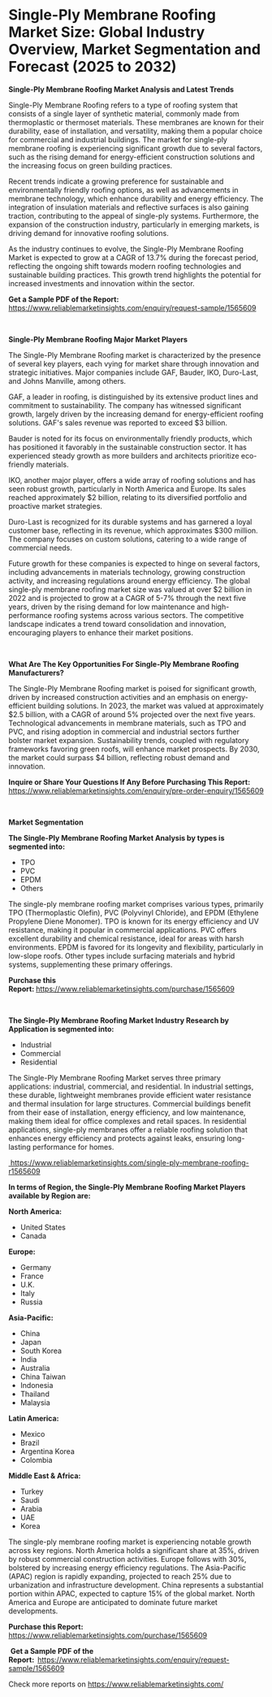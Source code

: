 <p><h1>Single-Ply Membrane Roofing Market Size: Global Industry Overview, Market Segmentation and Forecast (2025 to 2032)</h1></p><p><strong>Single-Ply Membrane Roofing Market Analysis and Latest Trends</strong></p>
<p><p>Single-Ply Membrane Roofing refers to a type of roofing system that consists of a single layer of synthetic material, commonly made from thermoplastic or thermoset materials. These membranes are known for their durability, ease of installation, and versatility, making them a popular choice for commercial and industrial buildings. The market for single-ply membrane roofing is experiencing significant growth due to several factors, such as the rising demand for energy-efficient construction solutions and the increasing focus on green building practices.</p><p>Recent trends indicate a growing preference for sustainable and environmentally friendly roofing options, as well as advancements in membrane technology, which enhance durability and energy efficiency. The integration of insulation materials and reflective surfaces is also gaining traction, contributing to the appeal of single-ply systems. Furthermore, the expansion of the construction industry, particularly in emerging markets, is driving demand for innovative roofing solutions.</p><p>As the industry continues to evolve, the Single-Ply Membrane Roofing Market is expected to grow at a CAGR of 13.7% during the forecast period, reflecting the ongoing shift towards modern roofing technologies and sustainable building practices. This growth trend highlights the potential for increased investments and innovation within the sector.</p></p>
<p><strong>Get a Sample PDF of the Report:&nbsp;</strong> <a href="https://www.reliablemarketinsights.com/enquiry/request-sample/1565609?utm_campaign=2111&utm_medium=2&utm_source=Github&utm_content=ia&utm_term=02042025&utm_id=single-ply-membrane-roofing">https://www.reliablemarketinsights.com/enquiry/request-sample/1565609</a></p>
<p>&nbsp;</p>
<p><strong>Single-Ply Membrane Roofing Major Market Players</strong></p>
<p><p>The Single-Ply Membrane Roofing market is characterized by the presence of several key players, each vying for market share through innovation and strategic initiatives. Major companies include GAF, Bauder, IKO, Duro-Last, and Johns Manville, among others. </p><p>GAF, a leader in roofing, is distinguished by its extensive product lines and commitment to sustainability. The company has witnessed significant growth, largely driven by the increasing demand for energy-efficient roofing solutions. GAF's sales revenue was reported to exceed $3 billion.</p><p>Bauder is noted for its focus on environmentally friendly products, which has positioned it favorably in the sustainable construction sector. It has experienced steady growth as more builders and architects prioritize eco-friendly materials. </p><p>IKO, another major player, offers a wide array of roofing solutions and has seen robust growth, particularly in North America and Europe. Its sales reached approximately $2 billion, relating to its diversified portfolio and proactive market strategies.</p><p>Duro-Last is recognized for its durable systems and has garnered a loyal customer base, reflecting in its revenue, which approximates $300 million. The company focuses on custom solutions, catering to a wide range of commercial needs.</p><p>Future growth for these companies is expected to hinge on several factors, including advancements in materials technology, growing construction activity, and increasing regulations around energy efficiency. The global single-ply membrane roofing market size was valued at over $2 billion in 2022 and is projected to grow at a CAGR of 5-7% through the next five years, driven by the rising demand for low maintenance and high-performance roofing systems across various sectors. The competitive landscape indicates a trend toward consolidation and innovation, encouraging players to enhance their market positions.</p></p>
<p>&nbsp;</p>
<p><strong>What Are The Key Opportunities For Single-Ply Membrane Roofing Manufacturers?</strong></p>
<p><p>The Single-Ply Membrane Roofing market is poised for significant growth, driven by increased construction activities and an emphasis on energy-efficient building solutions. In 2023, the market was valued at approximately $2.5 billion, with a CAGR of around 5% projected over the next five years. Technological advancements in membrane materials, such as TPO and PVC, and rising adoption in commercial and industrial sectors further bolster market expansion. Sustainability trends, coupled with regulatory frameworks favoring green roofs, will enhance market prospects. By 2030, the market could surpass $4 billion, reflecting robust demand and innovation.</p></p>
<p><strong>Inquire or Share Your Questions If Any Before Purchasing This Report:</strong> <a href="https://www.reliablemarketinsights.com/enquiry/pre-order-enquiry/1565609?utm_campaign=2111&utm_medium=2&utm_source=Github&utm_content=ia&utm_term=02042025&utm_id=single-ply-membrane-roofing">https://www.reliablemarketinsights.com/enquiry/pre-order-enquiry/1565609</a></p>
<p>&nbsp;</p>
<p><strong>Market Segmentation</strong></p>
<p><strong>The Single-Ply Membrane Roofing Market Analysis by types is segmented into:</strong></p>
<p><ul><li>TPO</li><li>PVC</li><li>EPDM</li><li>Others</li></ul></p>
<p><p>The single-ply membrane roofing market comprises various types, primarily TPO (Thermoplastic Olefin), PVC (Polyvinyl Chloride), and EPDM (Ethylene Propylene Diene Monomer). TPO is known for its energy efficiency and UV resistance, making it popular in commercial applications. PVC offers excellent durability and chemical resistance, ideal for areas with harsh environments. EPDM is favored for its longevity and flexibility, particularly in low-slope roofs. Other types include surfacing materials and hybrid systems, supplementing these primary offerings.</p></p>
<p><strong>Purchase this Report:&nbsp;</strong><a href="https://www.reliablemarketinsights.com/purchase/1565609?utm_campaign=2111&utm_medium=2&utm_source=Github&utm_content=ia&utm_term=02042025&utm_id=single-ply-membrane-roofing">https://www.reliablemarketinsights.com/purchase/1565609</a></p>
<p>&nbsp;</p>
<p><strong>The Single-Ply Membrane Roofing Market Industry Research by Application is segmented into:</strong></p>
<p><ul><li>Industrial</li><li>Commercial</li><li>Residential</li></ul></p>
<p><p>The Single-Ply Membrane Roofing Market serves three primary applications: industrial, commercial, and residential. In industrial settings, these durable, lightweight membranes provide efficient water resistance and thermal insulation for large structures. Commercial buildings benefit from their ease of installation, energy efficiency, and low maintenance, making them ideal for office complexes and retail spaces. In residential applications, single-ply membranes offer a reliable roofing solution that enhances energy efficiency and protects against leaks, ensuring long-lasting performance for homes.</p></p>
<p><a href="https://www.reliablemarketinsights.com/single-ply-membrane-roofing-r1565609?utm_campaign=2111&utm_medium=2&utm_source=Github&utm_content=ia&utm_term=02042025&utm_id=single-ply-membrane-roofing">&nbsp;https://www.reliablemarketinsights.com/single-ply-membrane-roofing-r1565609</a></p>
<p><strong>In terms of Region, the Single-Ply Membrane Roofing Market Players available by Region are:</strong></p>
<p>
    <p> <strong> North America: </strong>
        <ul>
            <li>United States</li>
            <li>Canada</li>
        </ul>
        </p> 
    <p> <strong> Europe: </strong>
        <ul>
            <li>Germany</li>
            <li>France</li>
            <li>U.K.</li>
            <li>Italy</li>
            <li>Russia</li>
        </ul>
        </p> 
    <p> <strong> Asia-Pacific: </strong>
        <ul>
            <li>China</li>
            <li>Japan</li>
            <li>South Korea</li>
            <li>India</li>
            <li>Australia</li>
            <li>China Taiwan</li>
            <li>Indonesia</li>
            <li>Thailand</li>
            <li>Malaysia</li>
        </ul>
        </p> 
    <p> <strong> Latin America: </strong>
        <ul>
            <li>Mexico</li>
            <li>Brazil</li>
            <li>Argentina Korea</li>
            <li>Colombia</li>
        </ul>
        </p> 
    <p> <strong> Middle East & Africa: </strong>
        <ul>
            <li>Turkey</li>
            <li>Saudi</li>
            <li>Arabia</li>
            <li>UAE</li>
            <li>Korea</li>
        </ul>
    </p>
    </p>
<p><p>The single-ply membrane roofing market is experiencing notable growth across key regions. North America holds a significant share at 35%, driven by robust commercial construction activities. Europe follows with 30%, bolstered by increasing energy efficiency regulations. The Asia-Pacific (APAC) region is rapidly expanding, projected to reach 25% due to urbanization and infrastructure development. China represents a substantial portion within APAC, expected to capture 15% of the global market. North America and Europe are anticipated to dominate future market developments.</p></p>
<p><strong>Purchase this Report: </strong><a href="https://www.reliablemarketinsights.com/purchase/1565609?utm_campaign=2111&utm_medium=2&utm_source=Github&utm_content=ia&utm_term=02042025&utm_id=single-ply-membrane-roofing">https://www.reliablemarketinsights.com/purchase/1565609</a></p>
<p>&nbsp;<strong>Get a Sample PDF of the Report:&nbsp;&nbsp;</strong><a href="https://www.reliablemarketinsights.com/enquiry/request-sample/1565609?utm_campaign=2111&utm_medium=2&utm_source=Github&utm_content=ia&utm_term=02042025&utm_id=single-ply-membrane-roofing">https://www.reliablemarketinsights.com/enquiry/request-sample/1565609</a></p>
<p><strong></strong></p>
<p>Check more reports on <a href="https://www.reliablemarketinsights.com/?utm_campaign=2111&utm_medium=2&utm_source=Github&utm_content=ia&utm_term=02042025&utm_id=single-ply-membrane-roofing">https://www.reliablemarketinsights.com/</a></p>